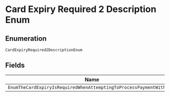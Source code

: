
# Card Expiry Required 2 Description Enum

## Enumeration

`CardExpiryRequired2DescriptionEnum`

## Fields

| Name |
|  --- |
| `EnumTheCardExpiryIsRequiredWhenAttemptingToProcessPaymentWithCard` |

